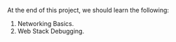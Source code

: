 At the end of this project, we should learn the following:

1. Networking Basics.
2. Web Stack Debugging.
